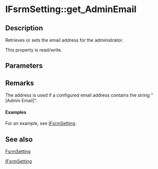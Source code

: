 # IFsrmSetting::get_AdminEmail

## Description

Retrieves or sets the email address for the administrator.

This property is read/write.

## Parameters

## Remarks

The address is used if a configured email address contains the string "[Admin Email]".

#### Examples

For an example, see [IFsrmSetting](https://learn.microsoft.com/previous-versions/windows/desktop/api/fsrm/nn-fsrm-ifsrmsetting).

## See also

[FsrmSetting](https://learn.microsoft.com/previous-versions/windows/desktop/fsrm/fsrmsetting)

[IFsrmSetting](https://learn.microsoft.com/previous-versions/windows/desktop/api/fsrm/nn-fsrm-ifsrmsetting)
